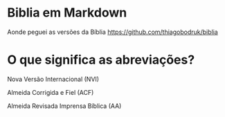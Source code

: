 # Biblia em Markdown 

Aonde peguei as versões da Bíblia https://github.com/thiagobodruk/biblia

# O que significa as abreviações?

Nova Versão Internacional (NVI)

Almeida Corrigida e Fiel (ACF)

Almeida Revisada Imprensa Bíblica (AA)
